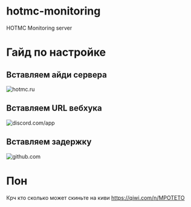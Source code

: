 # hotmc-monitoring
HOTMC Monitoring server

# Гайд по настройке

## Вставляем айди сервера
![hotmc.ru](https://i.imgur.com/dCddBjT.png)
## Вставляем URL вебхука
![discord.com/app](https://i.imgur.com/1b6WD08.png)
## Вставляем задержку
![github.com](https://i.imgur.com/9fOycw8.png)

# Пон
Крч кто сколько может скиньте на киви https://qiwi.com/n/MPOTETO

